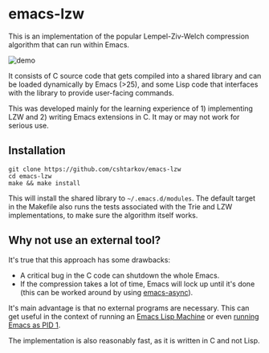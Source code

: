 # emacs-lzw

This is an implementation of the popular Lempel-Ziv-Welch compression
algorithm that can run within Emacs.

![demo](http://i.imgur.com/pDREZuJ.gif)

It consists of C source code that gets compiled into a shared library
and can be loaded dynamically by Emacs (>25), and some Lisp code that
interfaces with the library to provide user-facing commands.

This was developed mainly for the learning experience of 1)
implementing LZW and 2) writing Emacs extensions in C. It may or may
not work for serious use.

## Installation

    git clone https://github.com/cshtarkov/emacs-lzw
    cd emacs-lzw
    make && make install
    
This will install the shared library to `~/.emacs.d/modules`. 
The default target in the Makefile also runs the tests associated with
the Trie and LZW implementations, to make sure the algorithm itself
works.

## Why not use an external tool?

It's true that this approach has some drawbacks:

- A critical bug in the C code can shutdown the whole Emacs.
- If the compression takes a lot of time, Emacs will lock up until it's done (this can be worked around by using [emacs-async](https://github.com/jwiegley/emacs-async)).

It's main advantage is that no external programs are necessary.
This can get useful in the context of running an [Emacs Lisp Machine](http://shtarkov.net/public/posts/emacs-lisp-machine.html) or even [running Emacs as PID 1](http://www.informatimago.com/linux/emacs-on-user-mode-linux.html?repost).

The implementation is also reasonably fast, as it is written in C and not Lisp.
